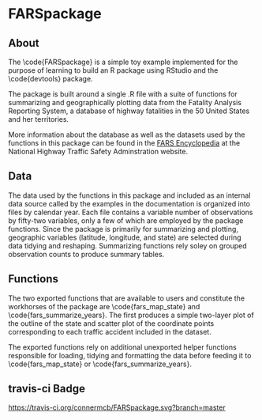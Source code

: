 # FARSpackage

## About

The \code{FARSpackage} is a simple toy example implemented for the purpose of learning to build an R package using RStudio and the \code{devtools} package. 

The package is built around a single .R file with a suite of functions for summarizing and geographically plotting data from the Fatality Analysis Reporting System, a database of highway fatalities in the 50 United States and her territories. 

More information about the database as well as the datasets used by the functions in this package can be found in the [FARS Encyclopedia](https://www-fars.nhtsa.dot.gov/Main/index.aspx) at the National Highway Traffic Safety Adminstration website.

## Data

The data used by the functions in this package and included as an internal data source called by the examples in the documentation is organized into files by calendar year. Each file contains a variable number of observations by fifty-two variables, only a few of which are employed by the package functions. Since the package is primarily for summarizing and plotting, geographic variables (latitude, longitude, and state) are selected during data tidying and reshaping. Summarizing functions rely soley on grouped observation counts to produce summary tables. 

## Functions

The two exported functions that are available to users and constitute the workhorses of the package are \code{fars_map_state} and \code{fars_summarize_years}. The first produces a simple two-layer plot of the outline of the state and scatter plot of the coordinate points corresponding to each traffic accident included in the dataset.

The exported functions rely on additional unexported helper functions responsible for loading, tidying and formatting the data before feeding it to \code{fars_map_state} or \code{fars_summarize_years}.

## travis-ci Badge
https://travis-ci.org/connermcb/FARSpackage.svg?branch=master
